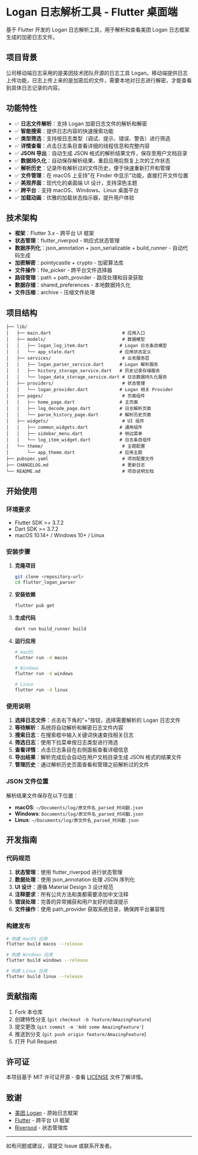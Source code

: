 # Logan 日志解析工具 - Flutter 桌面端

基于 Flutter 开发的 Logan 日志解析工具，用于解析和查看美团 Logan 日志框架生成的加密日志文件。

## 项目背景

公司移动端日志采用的是美团技术团队开源的日志工具 Logan。移动端提供日志上传功能，日志上传上来的是加密后的文件，需要本地对日志进行解密，才能查看到具体日志记录的内容。

## 功能特性

- ✅ **日志文件解析**：支持 Logan 加密日志文件的解析和解密
- ✅ **智能搜索**：提供日志内容的快速搜索功能
- ✅ **类型筛选**：支持按日志类型（调试、提示、错误、警告）进行筛选
- ✅ **详情查看**：点击日志条目查看详细的线程信息和完整内容
- ✅ **JSON 导出**：自动生成 JSON 格式的解析结果文件，保存至用户文档目录
- ✅ **数据持久化**：自动保存解析结果，重启应用后恢复上次的工作状态
- ✅ **解析历史**：记录所有解析过的文件历史，便于快速重新打开和管理
- ✅ **文件管理**：在 macOS 上支持"在 Finder 中显示"功能，直接打开文件位置
- ✅ **美观界面**：现代化的桌面端 UI 设计，支持深色主题
- ✅ **跨平台**：支持 macOS、Windows、Linux 桌面平台
- ✅ **加载动画**：优雅的加载状态指示器，提升用户体验

## 技术架构

- **框架**：Flutter 3.x - 跨平台 UI 框架
- **状态管理**：flutter_riverpod - 响应式状态管理
- **数据序列化**：json_annotation + json_serializable + build_runner - 自动代码生成
- **加密解密**：pointycastle + crypto - 加密算法库
- **文件操作**：file_picker - 跨平台文件选择器
- **路径管理**：path + path_provider - 路径处理和目录获取
- **数据存储**：shared_preferences - 本地数据持久化
- **文件压缩**：archive - 压缩文件处理

## 项目结构

```
├── lib/
│   ├── main.dart                           # 应用入口
│   ├── models/                             # 数据模型
│   │   ├── logan_log_item.dart            # Logan 日志条目模型
│   │   └── app_state.dart                 # 应用状态定义
│   ├── services/                           # 业务服务层
│   │   ├── logan_parser_service.dart      # Logan 解析服务
│   │   ├── history_storage_service.dart   # 历史记录存储服务
│   │   └── logan_data_storage_service.dart # 日志数据持久化服务
│   ├── providers/                          # 状态管理
│   │   └── logan_provider.dart            # Logan 相关 Provider
│   ├── pages/                              # 页面组件
│   │   ├── home_page.dart                 # 主页面
│   │   ├── log_decode_page.dart           # 日志解析页面
│   │   └── parse_history_page.dart        # 解析历史页面
│   ├── widgets/                            # UI 组件
│   │   ├── common_widgets.dart            # 通用组件
│   │   ├── sidebar_menu.dart              # 侧边菜单
│   │   └── log_item_widget.dart           # 日志条目组件
│   └── theme/                              # 主题配置
│       └── app_theme.dart                 # 应用主题
├── pubspec.yaml                            # 项目配置文件
├── CHANGELOG.md                            # 更新日志
└── README.md                               # 项目说明文档
```

## 开始使用

### 环境要求

- Flutter SDK >= 3.7.2
- Dart SDK >= 3.7.2
- macOS 10.14+ / Windows 10+ / Linux

### 安装步骤

1. **克隆项目**
   ```bash
   git clone <repository-url>
   cd flutter_logan_parser
   ```

2. **安装依赖**
   ```bash
   flutter pub get
   ```

3. **生成代码**
   ```bash
   dart run build_runner build
   ```

4. **运行应用**
   ```bash
   # macOS
   flutter run -d macos
   
   # Windows
   flutter run -d windows
   
   # Linux
   flutter run -d linux
   ```

### 使用说明

1. **选择日志文件**：点击右下角的"+"按钮，选择需要解析的 Logan 日志文件
2. **等待解析**：系统将自动解析和解密日志文件内容
3. **搜索日志**：在搜索框中输入关键词快速查找相关日志
4. **筛选日志**：使用下拉菜单按日志类型进行筛选
5. **查看详情**：点击日志条目在右侧面板查看详细信息
6. **导出结果**：解析完成后会自动在用户文档目录生成 JSON 格式的结果文件
7. **管理历史**：通过解析历史页面查看和管理之前解析过的文件

### JSON 文件位置

解析结果文件保存在以下位置：
- **macOS**: `~/Documents/log/原文件名_parsed_时间戳.json`
- **Windows**: `Documents/log/原文件名_parsed_时间戳.json`  
- **Linux**: `~/Documents/log/原文件名_parsed_时间戳.json`

## 开发指南

### 代码规范

1. **状态管理**：使用 flutter_riverpod 进行状态管理
2. **数据处理**：使用 json_annotation 处理 JSON 序列化
3. **UI 设计**：遵循 Material Design 3 设计规范
4. **注释要求**：所有公共方法和类都需要添加中文注释
5. **错误处理**：完善的异常捕获和用户友好的错误提示
6. **文件操作**：使用 path_provider 获取系统目录，确保跨平台兼容性

### 构建发布

```bash
# 构建 macOS 应用
flutter build macos --release

# 构建 Windows 应用
flutter build windows --release

# 构建 Linux 应用
flutter build linux --release
```

## 贡献指南

1. Fork 本仓库
2. 创建特性分支 (`git checkout -b feature/AmazingFeature`)
3. 提交更改 (`git commit -m 'Add some AmazingFeature'`)
4. 推送到分支 (`git push origin feature/AmazingFeature`)
5. 打开 Pull Request

## 许可证

本项目基于 MIT 许可证开源 - 查看 [LICENSE](LICENSE) 文件了解详情。

## 致谢

- [美团 Logan](https://github.com/Meituan-Dianping/Logan) - 原始日志框架
- [Flutter](https://flutter.dev/) - 跨平台 UI 框架
- [Riverpod](https://riverpod.dev/) - 状态管理库

---

如有问题或建议，请提交 Issue 或联系开发者。
